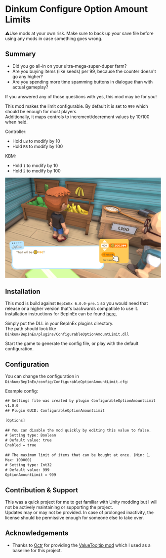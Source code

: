 ﻿# Dinkum Configure Option Amount Limits

⚠️Use mods at your own risk. Make sure to back up your save file before using any mods in case something goes wrong.

## Summary
- Did you go all-in on your ultra-mega-super-duper farm?
- Are you buying items (like seeds) per 99, because the counter doesn't go any higher?
- Are you spending more time spamming buttons in dialogue than with actual gameplay?

If you answered any of those questions with yes, this mod may be for you!

This mod makes the limit configurable. By default it is set to `999` which should be enough for most players.  
Additionally, it maps controls to increment/decrement values by 10/100 when held.

Controller:
- Hold `LB` to modify by 10
- Hold `RB` to modify by 100

KBM:
- Hold `1` to modify by 10
- Hold `2` to modify by 100

<img src="https://raw.githubusercontent.com/Flightkick/dinkum-mod-configurable-option-amount-limit/master/.github/assets/img/dinkum-configurableoptionamountlimit.png" alt="Configurable Option Amount Limit Showcase" />

## Installation

This mod is build against `BepInEx 6.0.0-pre.1` so you would need that release or a higher version that's backwards compatible to use it.  
Installation instructions for BepInEx can be found [here.](https://docs.bepinex.dev/articles/user_guide/installation/index.html)

Simply put the DLL in your BepInEx plugins directory.  
The path should look like `Dinkum/BepInEx/plugins/ConfigurableOptionAmountLimit.dll`

Start the game to generate the config file, or play with the default configuration.

## Configuration

You can change the configuration in `Dinkum/BepInEx/config/ConfigurableOptionAmountLimit.cfg`:

Example config:
```properties
## Settings file was created by plugin ConfigurableOptionAmountLimit v1.0.0
## Plugin GUID: ConfigurableOptionAmountLimit

[Options]

## You can disable the mod quickly by editing this value to false.
# Setting type: Boolean
# Default value: true
Enabled = true

## The maximum limit of items that can be bought at once. (Min: 1, Max: 100000)
# Setting type: Int32
# Default value: 999
OptionAmountLimit = 999
```

## Contribution & Support
This was a quick project for me to get familiar with Unity modding but I will not be actively maintaining or supporting the project.  
Updates may or may not be provided. In case of prolonged inactivity, the license should be permissive enough for someone else to take over.

## Acknowledgements
- Thanks to [Octr](https://github.com/Octr/) for providing the [ValueTooltip mod](https://github.com/Octr/ValueTooltip) which I used as a baseline for this project.